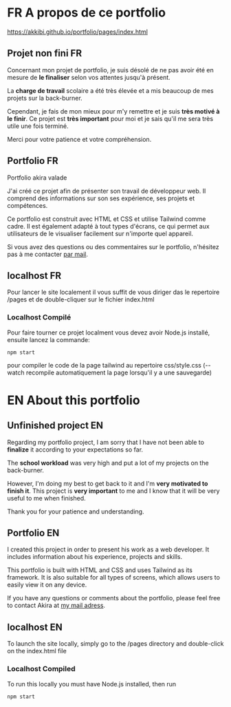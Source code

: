 # FR A propos de ce portfolio

https://akkibi.github.io/portfolio/pages/index.html

## Projet non fini FR

Concernant mon projet de portfolio, je suis désolé de ne pas avoir été en mesure de **le finaliser** selon vos attentes jusqu'à présent.

La **charge de travail** scolaire a été très élevée et a mis beaucoup de mes projets sur la back-burner.

Cependant, je fais de mon mieux pour m'y remettre et je suis **très motivé à le finir**. Ce projet est **très important** pour moi et je sais qu'il me sera très utile une fois terminé.

Merci pour votre patience et votre compréhension.

## Portfolio FR

Portfolio akira valade

J'ai créé ce projet afin de présenter son travail de développeur web. Il comprend des informations sur son ses expérience, ses projets et compétences.

Ce portfolio est construit avec HTML et CSS et utilise Tailwind comme cadre. Il est également adapté à tout types d'écrans, ce qui permet aux utilisateurs de le visualiser facilement sur n'importe quel appareil.

Si vous avez des questions ou des commentaires sur le portfolio, n'hésitez pas à me contacter [par mail](akiravalade@gmail.com).

## localhost FR

Pour lancer le site localement il vous suffit de vous diriger das le repertoire /pages et de double-cliquer sur le fichier index.html

### Localhost Compilé

Pour faire tourner ce projet localment vous devez avoir Node.js installé, ensuite lancez la commande:

```
npm start
```

pour compiler le code de la page tailwind au repertoire css/style.css (--watch recompile automatiquement la page lorsqu'il y a une sauvegarde)

# EN About this portfolio

## Unfinished project EN

Regarding my portfolio project, I am sorry that I have not been able to **finalize** it according to your expectations so far.

The **school workload** was very high and put a lot of my projects on the back-burner.

However, I'm doing my best to get back to it and I'm **very motivated to finish it**. This project is **very important** to me and I know that it will be very useful to me when finished.

Thank you for your patience and understanding.

## Portfolio EN

I created this project in order to present his work as a web developer. It includes information about his experience, projects and skills.

This portfolio is built with HTML and CSS and uses Tailwind as its framework. It is also suitable for all types of screens, which allows users to easily view it on any device.

If you have any questions or comments about the portfolio, please feel free to contact Akira at [my mail adress](akiravalade@gmail.com).

## localhost EN

To launch the site locally, simply go to the /pages directory and double-click on the index.html file

### Localhost Compiled

To run this locally you must have Node.js installed, then run

```
npm start
```
